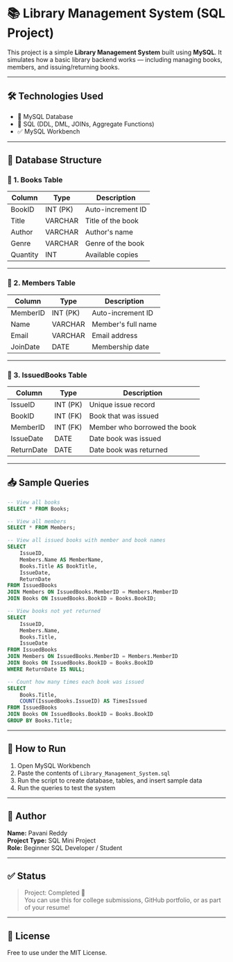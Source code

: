# 📚 Library Management System (SQL Project)

This project is a simple **Library Management System** built using **MySQL**. It simulates how a basic library backend works — including managing books, members, and issuing/returning books.

---

## 🛠 Technologies Used

- 💾 MySQL Database
- 🧠 SQL (DDL, DML, JOINs, Aggregate Functions)
- ✅ MySQL Workbench

---

## 🧱 Database Structure

### 📘 1. Books Table

| Column    | Type        | Description                |
|-----------|-------------|----------------------------|
| BookID    | INT (PK)    | Auto-increment ID          |
| Title     | VARCHAR     | Title of the book          |
| Author    | VARCHAR     | Author's name              |
| Genre     | VARCHAR     | Genre of the book          |
| Quantity  | INT         | Available copies           |

---

### 👤 2. Members Table

| Column    | Type        | Description                |
|-----------|-------------|----------------------------|
| MemberID  | INT (PK)    | Auto-increment ID          |
| Name      | VARCHAR     | Member's full name         |
| Email     | VARCHAR     | Email address              |
| JoinDate  | DATE        | Membership date            |

---

### 🔄 3. IssuedBooks Table

| Column      | Type        | Description                    |
|-------------|-------------|--------------------------------|
| IssueID     | INT (PK)    | Unique issue record            |
| BookID      | INT (FK)    | Book that was issued           |
| MemberID    | INT (FK)    | Member who borrowed the book   |
| IssueDate   | DATE        | Date book was issued           |
| ReturnDate  | DATE        | Date book was returned         |

---

## 📥 Sample Queries

```sql
-- View all books
SELECT * FROM Books;

-- View all members
SELECT * FROM Members;

-- View all issued books with member and book names
SELECT 
    IssueID,
    Members.Name AS MemberName,
    Books.Title AS BookTitle,
    IssueDate,
    ReturnDate
FROM IssuedBooks
JOIN Members ON IssuedBooks.MemberID = Members.MemberID
JOIN Books ON IssuedBooks.BookID = Books.BookID;

-- View books not yet returned
SELECT 
    IssueID,
    Members.Name,
    Books.Title,
    IssueDate
FROM IssuedBooks
JOIN Members ON IssuedBooks.MemberID = Members.MemberID
JOIN Books ON IssuedBooks.BookID = Books.BookID
WHERE ReturnDate IS NULL;

-- Count how many times each book was issued
SELECT 
    Books.Title,
    COUNT(IssuedBooks.IssueID) AS TimesIssued
FROM IssuedBooks
JOIN Books ON IssuedBooks.BookID = Books.BookID
GROUP BY Books.Title;
```

---

## 🧾 How to Run

1. Open MySQL Workbench
2. Paste the contents of `Library_Management_System.sql`
3. Run the script to create database, tables, and insert sample data
4. Run the queries to test the system

---

## 📌 Author

**Name:** Pavani Reddy  
**Project Type:** SQL Mini Project  
**Role:** Beginner SQL Developer / Student

---

## ✅ Status

> Project: Completed 🎉  
> You can use this for college submissions, GitHub portfolio, or as part of your resume!

---

## 📂 License

Free to use under the MIT License.
